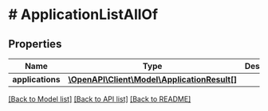 # # ApplicationListAllOf

## Properties

Name | Type | Description | Notes
------------ | ------------- | ------------- | -------------
**applications** | [**\OpenAPI\Client\Model\ApplicationResult[]**](ApplicationResult.md) |  | [optional] 

[[Back to Model list]](../../README.md#documentation-for-models) [[Back to API list]](../../README.md#documentation-for-api-endpoints) [[Back to README]](../../README.md)


